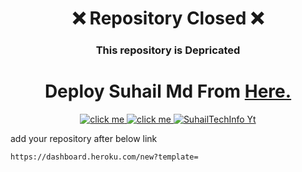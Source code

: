 

 <h1 align="center">❌ Repository Closed ❌ </h1> 
 <h3 align="center">This repository is Depricated</h3> 
<h1 align="center"> Deploy Suhail Md From  <a href="https://github.com/SuhailTechInfo/Suhail-Md" > Here. </a>  </h1>
<p align="center">
    <a aria-label="Suhail_Md" href="https://github.com/SuhailTechInfo/Suhail-Md" target="_blank">
    <img alt="click me" src="https://img.shields.io/badge/click me Suhail_md here-8A2BE2" target="_blank" />
    </a>
    <a aria-label="Suhail Ser" href="https://wa.me/923184474176" target="_blank">
    <img alt="click me" src="https://img.shields.io/badge/Suhail's Whatsapp-77A2BE3" target="_blank" />
    </a>
  <a aria-label="Suhail_Md is free to use" href="https://youtube.com/@suhailtechinfo" target="_blank">
    <img alt="SuhailTechInfo Yt" src="https://img.shields.io/youtube/channel/subscribers/UCU071AMRqcd5mfTdCgJFwPg" target="_blank" />
  </a>
</p>


add your repository after below link
```
https://dashboard.heroku.com/new?template=
```

